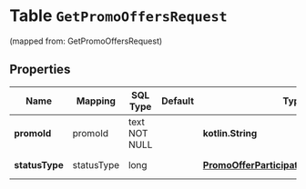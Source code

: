 
# Table `GetPromoOffersRequest`
(mapped from: GetPromoOffersRequest)

## Properties
Name | Mapping | SQL Type | Default | Type | Description | Notes
---- | ------- | -------- | ------- | ---- | ----------- | -----
**promoId** | promoId | text NOT NULL |  | **kotlin.String** | Идентификатор акции. | 
**statusType** | statusType | long |  | [**PromoOfferParticipationStatusFilterType**](PromoOfferParticipationStatusFilterType.md) |  |  [optional] [foreignkey]




